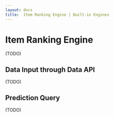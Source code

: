 ```yaml
---
layout: docs
title:  Item Ranking Engine | Built-in Engines
---
```


# Item Ranking Engine
(TODO)

## Data Input through Data API
(TODO)

## Prediction Query
(TODO)

